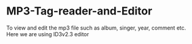 # MP3-Tag-reader-and-Editor
To view and edit the mp3 file such as album, singer, year, comment etc. Here we are using ID3v2.3 editor
